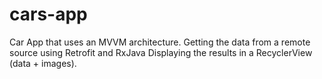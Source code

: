 # cars-app

Car App that uses an MVVM architecture.
Getting the data from a remote source using Retrofit and RxJava
Displaying the results in a RecyclerView (data + images).
